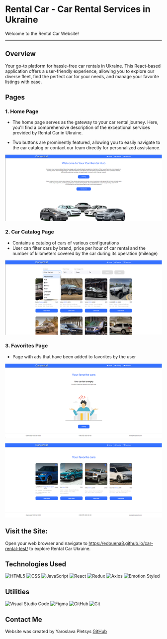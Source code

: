 # Rental Car - Car Rental Services in Ukraine

Welcome to the Rental Car Website! 
___

## Overview

 Your go-to platform for hassle-free car rentals in Ukraine. This React-based application offers a user-friendly experience, allowing you to explore our diverse fleet, find the perfect car for your needs, and manage your favorite listings with ease.

## Pages

### 1. Home Page

* The home page serves as the gateway to your car rental journey. Here, you'll find a comprehensive description of the exceptional services provided by Rental Car in Ukraine.

* Two buttons are prominently featured, allowing you to easily navigate to the car catalog or contact our team directly for personalized assistance.

![Main img](/public/readme/mainimg.png)

### 2. Car Catalog Page

* Contains a catalog of cars of various configurations
* User can filter cars by brand, price per hour of car rental and the number of kilometers covered by the car during its operation (mileage)

![Catalog](/public/readme/catalog.png)

### 3. Favorites Page

* Page with ads that have been added to favorites by the user

![Empty fav page](/public/readme/emptyfav.png)

![Empty fav page](/public/readme/favlist.png)

## Visit the Site:

Open your web browser and navigate to https://edouena8.github.io/car-rental-test/ to explore Rental Car Ukraine.

## Technologies Used

 ![HTML5](https://img.shields.io/badge/html5-%23E34F26.svg?style=for-the-badge&logo=html5&logoColor=white)
  ![CSS](https://img.shields.io/badge/CSS3-1572B6?style=for-the-badge&logo=css3&logoColor=white)
  ![JavaScript](https://img.shields.io/badge/javascript-%23323330.svg?style=for-the-badge&logo=javascript&logoColor=%23F7DF1E)
  ![React](https://img.shields.io/badge/react-%2320232a.svg?style=for-the-badge&logo=react&logoColor=%2361DAFB)
  ![Redux](https://img.shields.io/badge/redux-%23593d88.svg?style=for-the-badge&logo=redux&logoColor=white)
  ![Axios](https://img.shields.io/badge/Axios-5A29E4?style=for-the-badge&logo=axios&logoColor=white)
  ![Emotion Styled](https://img.shields.io/badge/Emotion-D26AC2?style=for-the-badge)

## Utilities

 ![Visual Studio Code](https://img.shields.io/badge/Visual%20Studio%20Code-0078d7.svg?style=for-the-badge&logo=visual-studio-code&logoColor=white)
   ![Figma](https://img.shields.io/badge/figma-%23F24E1E.svg?style=for-the-badge&logo=figma&logoColor=white)
   ![GitHub](https://img.shields.io/badge/github-%23121011.svg?style=for-the-badge&logo=github&logoColor=white)
   ![Git](https://img.shields.io/badge/git-%23F05033.svg?style=for-the-badge&logo=git&logoColor=white)
  

## Contact Me

Website was created by Yaroslava Pletsys
[GitHub](https://github.com/Edouena8)

